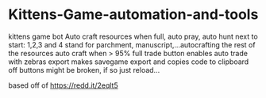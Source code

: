# Kittens-Game-automation-and-tools
kittens game bot
Auto craft resources when full, auto pray, auto hunt 
next to start: 1,2,3 and 4 stand for parchment, manuscript,...autocrafting the rest of the resources auto craft when > 95% full
trade button enables auto trade with zebras
export makes savegame export and copies code to clipboard
off buttons might be broken, if so just reload... 


based off of https://redd.it/2eqlt5
